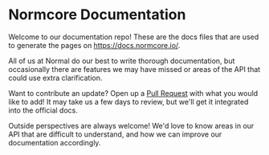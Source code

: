 # Normcore Documentation

Welcome to our documentation repo! These are the docs files that are used to generate the pages on https://docs.normcore.io/.

All of us at Normal do our best to write thorough documentation, but occasionally there are features we may have missed or areas of the API that could use extra clarification.

Want to contribute an update? Open up a [Pull Request](https://github.com/NormalVR/Normcore-Documentation/compare) with what you would like to add! It may take us a few days to review, but we'll get it integrated into the official docs.

Outside perspectives are always welcome! We'd love to know areas in our API that are difficult to understand, and how we can improve our documentation accordingly.
